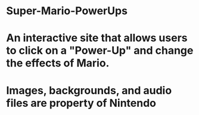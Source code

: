 # Super-Mario-PowerUps

# An interactive site that allows users to click on a "Power-Up" and change the effects of Mario.

# Images, backgrounds, and audio files are property of Nintendo